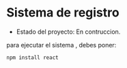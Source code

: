 <h1>Sistema de registro</h1>

- Estado del proyecto: En contruccion.

para ejecutar el sistema , debes poner:

```npm install react```
